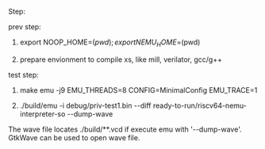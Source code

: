 Step:

prev step: 
1. export NOOP_HOME=$(pwd); export NEMU_HOME=$(pwd)

2. prepare envionment to compile xs, like mill, verilator, gcc/g++

test step:
1. make emu -j9 EMU_THREADS=8 CONFIG=MinimalConfig EMU_TRACE=1

2. ./build/emu -i debug/priv-test1.bin --diff ready-to-run/riscv64-nemu-interpreter-so --dump-wave

The wave file locates ./build/**.vcd if execute emu with '--dump-wave'. GtkWave can be used to open wave file.

